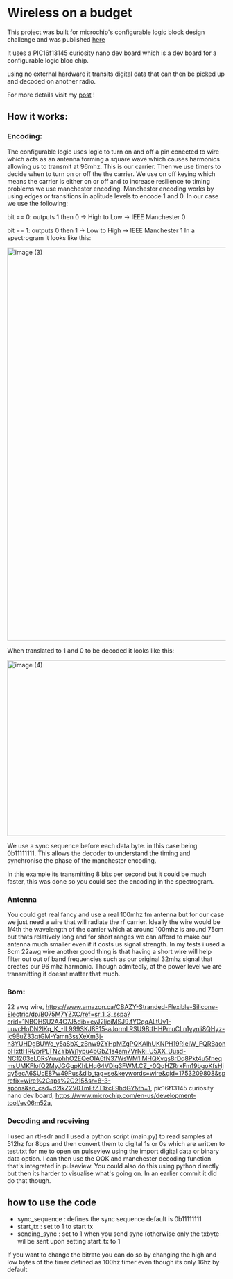 # Wireless on a budget

This project was built for microchip's configurable logic block design challenge and was published [here](https://maker.pro/configurable-logic-block/projects/wireless-on-a-budget)

It uses a PIC16f13145 curiosity nano dev board which is a dev board for a configurable logic bloc chip.

using no external hardware it transits digital data that can then be picked up and decoded on another radio.

For more details visit my [post](https://maker.pro/configurable-logic-block/projects/wireless-on-a-budget) !

## How it works:
### Encoding:
The configurable logic uses logic to turn on and off a pin conected to wire which acts as an antenna forming a square wave which causes harmonics allowing us to transmit at 96mhz. This is our carrier.
Then we use timers to decide when to turn on or off the the carrier. We use on off keying which means the carrier is either on or off and to increase resilience to timing problems we use manchester encoding.
Manchester encoding works by using edges or transitions in aplitude levels to encode 1 and 0. In our case we use the following:

bit == 0: outputs 1 then 0 → High to Low → IEEE Manchester 0

bit == 1: outputs 0 then 1 → Low to High → IEEE Manchester 1
In a spectrogram it looks like this:

<img width="851" height="904" alt="image (3)" src="https://github.com/user-attachments/assets/625f9570-cfd8-48d4-bd37-3add1084dfbd" />


When translated to 1 and 0 to be decoded it looks like this:

<img width="681" height="404" alt="image (4)" src="https://github.com/user-attachments/assets/a85b2402-9da8-44e2-98e0-8eae88ddfdf7" />

We use a sync sequence before each data byte. in this case being 0b11111111. This allows the decoder to understand the timing and synchronise the phase of the manchester encoding.

In this example its transmitting 8 bits per second but it could be much faster, this was done so you could see the encoding in the spectrogram.

### Antenna
You could get real fancy and use a real 100mhz fm antenna but for our case we just need a wire that will radiate the rf carrier.
Ideally the wire would be 1/4th the wavelength of the carrier which at around 100mhz is around 75cm but thats relatively long and for short ranges we can afford to make our antenna much smaller even if it costs us signal strength.
In my tests i used a 8cm 22awg wire another good thing is that having a short wire will help filter out out of band frequencies such as our original 32mhz signal that creates our 96 mhz harmonic. Though admitedly, at the power level we are transmitting it doesnt matter
that much.

### Bom:
22 awg wire, https://www.amazon.ca/CBAZY-Stranded-Flexible-Silicone-Electric/dp/B075M7YZXC/ref=sr_1_3_sspa?crid=1NBOHSU2A4C7J&dib=eyJ2IjoiMSJ9.fYGqqALtUv1-uuvcHoDN2lKq_K_-IL999SKJ8E15-aJormLRSU9BtfHHPmuCLn1yynli8QHyz-lc9EuZ33gtGM-Yamn3ssXeXm3j-n3YUHDgBUWo_y5aSbX_zBnw9ZYHpMZgPQKAIhUKNPH19RIeIW_FQRBaonpHxttHRQprPLTNZYbWj1ypu4bGbZ1s4am7VrNki_U5XX_Uusd-NC1203eL0RsYuvphhO2EQeOIA6fN37WsWM1lMHQXvqs8rDq8Pkt4u5fneqmsUMKFlofQ2MyJGGgpKhLHq64VDiq3FWM.CZ_-0QqHZRrxFm19bgoKfsHjqy5ecA6SUcE87w49Pus&dib_tag=se&keywords=wire&qid=1753209808&sprefix=wire%2Caps%2C215&sr=8-3-spons&sp_csd=d2lkZ2V0TmFtZT1zcF9hdGY&th=1,
pic16f13145 curiosity nano dev board, https://www.microchip.com/en-us/development-tool/ev06m52a,


### Decoding and receiving
I used an rtl-sdr and I used a python script (main.py) to read samples at 512hz for 8bps and then convert them to digital 1s or 0s which are written to test.txt for me to open on pulseview using the import digital data or binary data option.
I can then use the OOK and manchester decoding function that's integrated in pulseview. You could also do this using python directly but then its harder to visualise what's going on. In an earlier commit it did do that though.

## how to use the code
* sync_sequence : defines the sync sequence default is 0b11111111
* start_tx : set to 1 to start tx
* sending_sync : set to 1 when you send sync (otherwise only the txbyte wil be sent upon setting start_tx to 1

If you want to change the bitrate you can do so by changing the high and low bytes of the timer defined as 100hz timer even though its only 16hz by default

